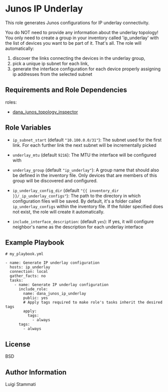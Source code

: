 Junos IP Underlay
=========

This role generates Junos configurations for IP underlay connectivity.

You do NOT need to provide any information about the underlay topology! 
You only need to create a group in your inventory called 'ip_underlay' with the
list of devices you want to be part of it. That's all. The role will automatically:

1. discover the links connecting the devices in the underlay group, 
2. pick a unique ip subnet for each link, 
3. generate the interface configuration for each device properly assigning 
ip addresses from the selected subnet


Requirements and Role Dependencies 
----------------------------------

roles:

* [dana_junos_topology_inspector](../dana_junos_topology_inspector/README.md)


Role Variables
--------------

* `ip_subnet_start` (default `"10.100.0.0/31"`): The subnet used for the first link. 
For each further link the next subnet will be incrementally picked 
* `underlay_mtu` (default `9216`): The MTU the interface will be configured with
* `underlay_group` (default `"ip_underlay"`): A group name that should also be defined in the inventory file. 
Only devices that are members of this group will be discovered and configured.
* `ip_underlay_config_dir` (default `"{{ inventory_dir }}/_ip_underlay_configs"`): The path to
the directory in which configuration files will be saved. By default, it's a folder
called `ip_underlay_configs` within the inventory file. If the folder specified does 
not exist, the role will create it automatically.

* `include_interface_description`: (default `yes`): If yes, it will configure neighbor's name as the description 
for each underlay interface


Example Playbook
----------------

```
# my_playbook.yml

- name: Generate IP underlay configuration
  hosts: ip_underlay
  connection: local
  gather_facts: no
  tasks:
    - name: Generate IP underlay configuration
      include_role:
        name: dana_junos_ip_underlay
        public: yes
        # Apply tags required to make role's tasks inherit the desired tags
        apply:
          tags:
            - always
      tags:
        - always
```

License
-------

BSD

Author Information
------------------

Luigi Stammati